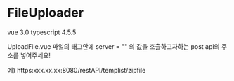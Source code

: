 # FileUploader



vue 3.0
typescript 4.5.5

UploadFile.vue 파일의 <file-pond> 태그안에 server = ""  의 값을 호출하고자하는 post api의 주소를 넣어주세요! 
 

예) https:xxx.xx.xx:8080/restAPI/templist/zipfile
